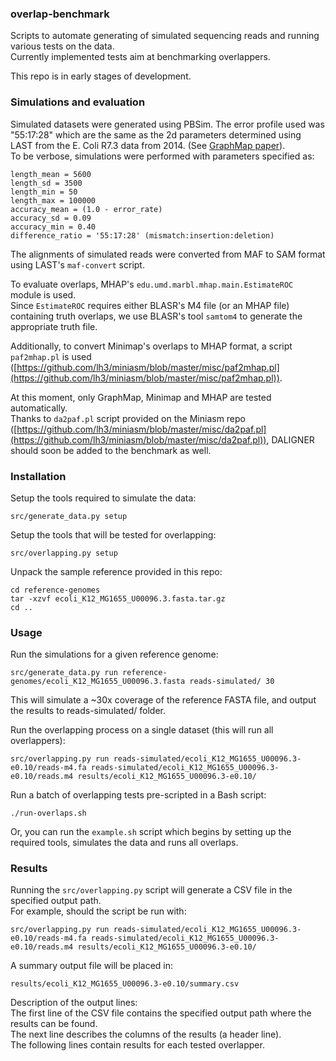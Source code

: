 ### overlap-benchmark  
Scripts to automate generating of simulated sequencing reads and running various tests on the data.  
Currently implemented tests aim at benchmarking overlappers.  

This repo is in early stages of development.  

### Simulations and evaluation
Simulated datasets were generated using PBSim. The error profile used was "55:17:28" which are the same as the 2d parameters determined using LAST from the E. Coli R7.3 data from 2014. (See [GraphMap paper](http://biorxiv.org/content/early/2015/06/10/020719)).  
To be verbose, simulations were performed with parameters specified as:  
```  
length_mean = 5600  
length_sd = 3500  
length_min = 50  
length_max = 100000  
accuracy_mean = (1.0 - error_rate)  
accuracy_sd = 0.09  
accuracy_min = 0.40  
difference_ratio = '55:17:28' (mismatch:insertion:deletion)  
```  
The alignments of simulated reads were converted from MAF to SAM format using LAST's ```maf-convert``` script.  

To evaluate overlaps, MHAP's ```edu.umd.marbl.mhap.main.EstimateROC``` module is used.  
Since ```EstimateROC``` requires either BLASR's M4 file (or an MHAP file) containing truth overlaps, we use BLASR's tool ```samtom4``` to generate the appropriate truth file.  

Additionally, to convert Minimap's overlaps to MHAP format, a script ```paf2mhap.pl``` is used ([https://github.com/lh3/miniasm/blob/master/misc/paf2mhap.pl](https://github.com/lh3/miniasm/blob/master/misc/paf2mhap.pl)).

At this moment, only GraphMap, Minimap and MHAP are tested automatically.  
Thanks to ```da2paf.pl``` script provided on the Miniasm repo ([https://github.com/lh3/miniasm/blob/master/misc/da2paf.pl](https://github.com/lh3/miniasm/blob/master/misc/da2paf.pl)), DALIGNER should soon be added to the benchmark as well.  


### Installation
Setup the tools required to simulate the data:  
```  
src/generate_data.py setup  
```  

Setup the tools that will be tested for overlapping:  
```  
src/overlapping.py setup  
```  

Unpack the sample reference provided in this repo:  
```  
cd reference-genomes  
tar -xzvf ecoli_K12_MG1655_U00096.3.fasta.tar.gz  
cd ..  
```  

### Usage  
Run the simulations for a given reference genome:  
```  
src/generate_data.py run reference-genomes/ecoli_K12_MG1655_U00096.3.fasta reads-simulated/ 30  
```  
This will simulate a ~30x coverage of the reference FASTA file, and output the results to reads-simulated/ folder.  

Run the overlapping process on a single dataset (this will run all overlappers):  
```  
src/overlapping.py run reads-simulated/ecoli_K12_MG1655_U00096.3-e0.10/reads-m4.fa reads-simulated/ecoli_K12_MG1655_U00096.3-e0.10/reads.m4 results/ecoli_K12_MG1655_U00096.3-e0.10/  
```  

Run a batch of overlapping tests pre-scripted in a Bash script:  
```  
./run-overlaps.sh  
```  

Or, you can run the ```example.sh``` script which begins by setting up the required tools, simulates the data and runs all overlaps.  

### Results  
Running the ```src/overlapping.py``` script will generate a CSV file in the specified output path.  
For example, should the script be run with:  
```  
src/overlapping.py run reads-simulated/ecoli_K12_MG1655_U00096.3-e0.10/reads-m4.fa reads-simulated/ecoli_K12_MG1655_U00096.3-e0.10/reads.m4 results/ecoli_K12_MG1655_U00096.3-e0.10/  
```  
A summary output file will be placed in:  
```
results/ecoli_K12_MG1655_U00096.3-e0.10/summary.csv  
```  

Description of the output lines:  
The first line of the CSV file contains the specified output path where the results can be found.  
The next line describes the columns of the results (a header line).  
The following lines contain results for each tested overlapper.  
